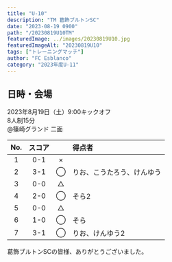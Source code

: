 ```yaml
---
title: "U-10"
description: "TM 葛飾ブルトンSC"
date: "2023-08-19 0900"
path: "/20230819U10TM"
featuredImage: ../images/20230819U10.jpg
featuredImageAlt: "20230819U10"
tags: ["トレーニングマッチ"]
author: "FC Esblanco"
category: "2023年度U-11"
---
```


## 日時・会場

2023年8月19日（土）9:00キックオフ<br>
8人制15分<br>
@篠崎グランド 二面

| No.| スコア |   | 得点者  |
|:--:|:------:|:-:|:--------|
| 1  | 0-1 | × ||
| 2  | 3-1 | ◯ |りお、こうたろう、けんゆう|
| 3  | 0-0 | △ ||
| 4  | 2-0 | ◯ |そら2|
| 5  | 0-0 | △ ||
| 6  | 1-0 | ◯ |そら|
| 7  | 3-1 | ◯ |りお、けんゆう2|

葛飾ブルトンSCの皆様、ありがとうございました。